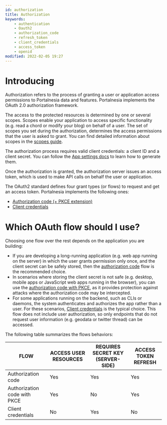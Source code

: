 ```yaml
---
id: authorization
title: Authorization
keywords:
    - authentication
    - Oauth2
    - authorization_code
    - refresh_token
    - client_credentials
    - access_token
    - openid
modified: 2022-02-05 19:27
---
```


# Introducing

Authorization refers to the process of granting a user or application access permissions to Portalnesia data and features. Portalnesia implements the OAuth 2.0 authorization framework.

The access to the protected resources is determined by one or several scopes. Scopes enable your application to access specific functionality (e.g. read a chord or modify your blog) on behalf of a user. The set of scopes you set during the authorization, determines the access permissions that the user is asked to grant. You can find detailed information about scopes in the [scopes guide](/developer/docs/scopes).

The authorization process requires valid client credentials: a client ID and a client secret. You can follow the [App settings docs](/developer/docs/app-settings) to learn how to generate them.

Once the authorization is granted, the authorization server issues an access token, which is used to make API calls on behalf the user or application.

The OAuth2 standard defines four grant types (or flows) to request and get an access token. Portalnesia implements the following ones:

- [Authorization code (+ PKCE extension)](/developer/docs/authorization-code-flow)
- [Client credentials](/developer/docs/authorization-client-credentials)


# Which OAuth flow should I use?

Choosing one flow over the rest depends on the application you are building:

- If you are developing a long-running application (e.g. web app running on the server) in which the user grants permission only once, and the client secret can be safely stored, then the [authorization code](/developer/docs/authorization-code-flow) flow is the recommended choice.
- In scenarios where storing the client secret is not safe (e.g. desktop, mobile apps or JavaScript web apps running in the browser), you can use the [authorization code with PKCE](/developer/docs/authorization-code-flow), as it provides protection against attacks where the authorization code may be intercepted.
- For some applications running on the backend, such as CLIs or daemons, the system authenticates and authorizes the app rather than a user. For these scenarios, [Client credentials](/developer/docs/authorization-client-credentials) is the typical choice. This flow does not include user authorization, so only endpoints that do not request user information (e.g. geodata or twitter thread) can be accessed.


The following table summarizes the flows behaviors:

| FLOW | ACCESS USER RESOURCES | REQUIRES SECRET KEY (SERVER-SIDE) | ACCESS TOKEN REFRESH |
| --- | --- | --- | --- |
| Authorization code | Yes | Yes | Yes |
| Authorization code with PKCE | Yes | No | Yes |
| Client credentials | No | Yes | No |

